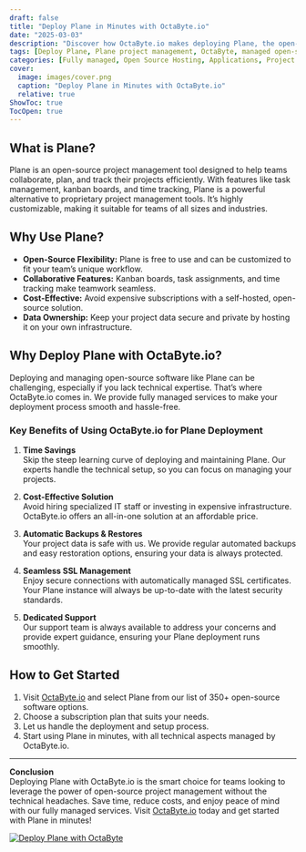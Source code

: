 ```yaml
---
draft: false
title: "Deploy Plane in Minutes with OctaByte.io"
date: "2025-03-03"
description: "Discover how OctaByte.io makes deploying Plane, the open-source project management tool, effortless. Save time, reduce costs, and enjoy fully managed services with automatic backups, SSL management, and expert support."
tags: [Deploy Plane, Plane project management, OctaByte, managed open-source software, automatic backups, SSL management, cost-effective deployment, Plane deployment, open-source project management tool]
categories: [Fully managed, Open Source Hosting, Applications, Project Management]
cover:
  image: images/cover.png
  caption: "Deploy Plane in Minutes with OctaByte.io"
  relative: true
ShowToc: true
TocOpen: true
---
```



## What is Plane?

Plane is an open-source project management tool designed to help teams collaborate, plan, and track their projects efficiently. With features like task management, kanban boards, and time tracking, Plane is a powerful alternative to proprietary project management tools. It’s highly customizable, making it suitable for teams of all sizes and industries.

## Why Use Plane?

- **Open-Source Flexibility:** Plane is free to use and can be customized to fit your team’s unique workflow.
- **Collaborative Features:** Kanban boards, task assignments, and time tracking make teamwork seamless.
- **Cost-Effective:** Avoid expensive subscriptions with a self-hosted, open-source solution.
- **Data Ownership:** Keep your project data secure and private by hosting it on your own infrastructure.

## Why Deploy Plane with OctaByte.io?

Deploying and managing open-source software like Plane can be challenging, especially if you lack technical expertise. That’s where OctaByte.io comes in. We provide fully managed services to make your deployment process smooth and hassle-free.

### Key Benefits of Using OctaByte.io for Plane Deployment

1. **Time Savings**  
   Skip the steep learning curve of deploying and maintaining Plane. Our experts handle the technical setup, so you can focus on managing your projects.

2. **Cost-Effective Solution**  
   Avoid hiring specialized IT staff or investing in expensive infrastructure. OctaByte.io offers an all-in-one solution at an affordable price.

3. **Automatic Backups & Restores**  
   Your project data is safe with us. We provide regular automated backups and easy restoration options, ensuring your data is always protected.

4. **Seamless SSL Management**  
   Enjoy secure connections with automatically managed SSL certificates. Your Plane instance will always be up-to-date with the latest security standards.

5. **Dedicated Support**  
   Our support team is always available to address your concerns and provide expert guidance, ensuring your Plane deployment runs smoothly.

## How to Get Started

1. Visit [OctaByte.io](https://octabyte.io) and select Plane from our list of 350+ open-source software options.
2. Choose a subscription plan that suits your needs.
3. Let us handle the deployment and setup process.
4. Start using Plane in minutes, with all technical aspects managed by OctaByte.io.

---

**Conclusion**  
Deploying Plane with OctaByte.io is the smart choice for teams looking to leverage the power of open-source project management without the technical headaches. Save time, reduce costs, and enjoy peace of mind with our fully managed services. Visit [OctaByte.io](https://octabyte.io) today and get started with Plane in minutes!

[![Deploy Plane with OctaByte](/images/deploy-on-octabyte.png)](https://octabyte.io/fully-managed-open-source-services/applications/project-management/plane)